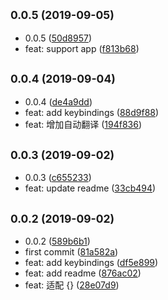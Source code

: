 ## <small>0.0.5 (2019-09-05)</small>

* 0.0.5 ([50d8957](https://github.com/AshoneA/BLTranslate/commit/50d8957))
* feat: support app ([f813b68](https://github.com/AshoneA/BLTranslate/commit/f813b68))



## <small>0.0.4 (2019-09-04)</small>

* 0.0.4 ([de4a9dd](https://github.com/AshoneA/BLTranslate/commit/de4a9dd))
* feat: add keybindings ([88d9f88](https://github.com/AshoneA/BLTranslate/commit/88d9f88))
* feat: 增加自动翻译 ([194f836](https://github.com/AshoneA/BLTranslate/commit/194f836))



## <small>0.0.3 (2019-09-02)</small>

* 0.0.3 ([c655233](https://github.com/AshoneA/BLTranslate/commit/c655233))
* feat: update readme ([33cb494](https://github.com/AshoneA/BLTranslate/commit/33cb494))



## <small>0.0.2 (2019-09-02)</small>

* 0.0.2 ([589b6b1](https://github.com/AshoneA/BLTranslate/commit/589b6b1))
* first commit ([81a582a](https://github.com/AshoneA/BLTranslate/commit/81a582a))
* feat: add keybindings ([df5e899](https://github.com/AshoneA/BLTranslate/commit/df5e899))
* feat: add readme ([876ac02](https://github.com/AshoneA/BLTranslate/commit/876ac02))
* feat: 适配 {} ([28e07d9](https://github.com/AshoneA/BLTranslate/commit/28e07d9))



